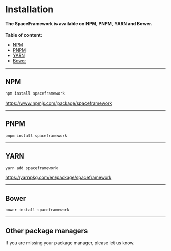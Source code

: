 # Installation
#### The SpaceFramework is available on **NPM**, **PNPM**, **YARN** and **Bower**.

**Table of content:**
- [NPM](#NPM) 
- [PNPM](#PNPM) 
- [YARN](#YARN) 
- [Bower](#Bower) 

---
## NPM

``` bash
npm install spaceframework
```
https://www.npmjs.com/package/spaceframework

---
## PNPM

``` bash
pnpm install spaceframework
```

---
## YARN

``` bash
yarn add spaceframework
```

https://yarnpkg.com/en/package/spaceframework

---
## Bower

``` bash
bower install spaceframework
```

---
## Other package managers

If you are missing your package manager, please let us know. 